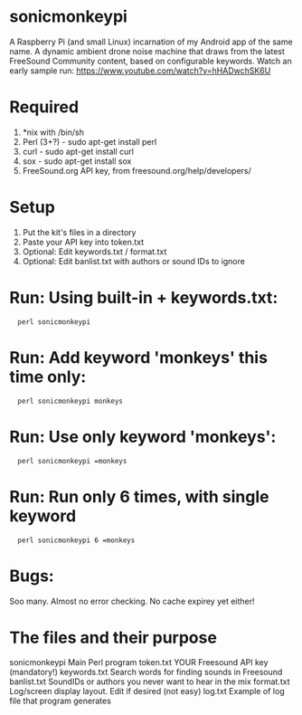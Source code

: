# sonicmonkeypi
A Raspberry Pi (and small Linux) incarnation of my Android app of the same name. A dynamic ambient drone noise machine that draws from the latest FreeSound Community content, based on configurable keywords.
Watch an early sample run: https://www.youtube.com/watch?v=hHADwchSK6U

# Required
1. *nix with /bin/sh
2. Perl (3+?) - sudo apt-get install perl
3. curl       - sudo apt-get install curl 
4. sox        - sudo apt-get install sox
5. FreeSound.org API key, from freesound.org/help/developers/

# Setup
1. Put the kit's files in a directory
2. Paste your API key into token.txt
3. Optional: Edit keywords.txt / format.txt
4. Optional: Edit banlist.txt with authors or sound IDs to ignore

# Run: Using built-in + keywords.txt:
      perl sonicmonkeypi

# Run: Add keyword 'monkeys' this time only:
      perl sonicmonkeypi monkeys

# Run: Use only keyword 'monkeys':
      perl sonicmonkeypi =monkeys
      
# Run: Run only 6 times, with single keyword
      perl sonicmonkeypi 6 =monkeys

# Bugs:
Soo many. Almost no error checking. No cache expirey yet either!

# The files and their purpose

sonicmonkeypi	Main Perl program
token.txt         YOUR Freesound API key (mandatory!)
keywords.txt	Search words for finding sounds in Freesound
banlist.txt	      SoundIDs or authors you never want to hear in the mix
format.txt        Log/screen display layout. Edit if desired (not easy)
log.txt	      Example of log file that program generates
